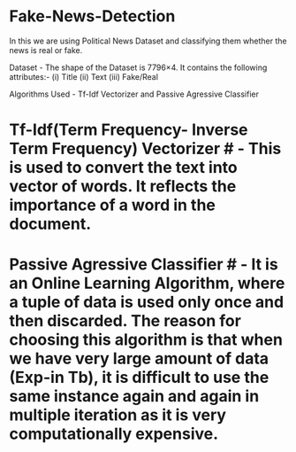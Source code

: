 # Fake-News-Detection

In this we are using Political News Dataset and classifying them whether the news is real or fake.

Dataset - The shape of the Dataset is 7796×4. It contains the following attributes:-
(i) Title 
(ii) Text
(iii) Fake/Real

Algorithms Used - Tf-Idf Vectorizer and Passive Agressive Classifier

# Tf-Idf(Term Frequency- Inverse Term Frequency) Vectorizer # - This is used to convert the text into vector of words. It reflects the importance of a word in the document.

# Passive Agressive Classifier # - It is an Online Learning Algorithm, where a tuple of data is used only once and then discarded. The reason for choosing this algorithm is that when we have very large amount of data (Exp-in Tb), it is difficult to use the same instance again and again in multiple iteration as it is very computationally  expensive.

